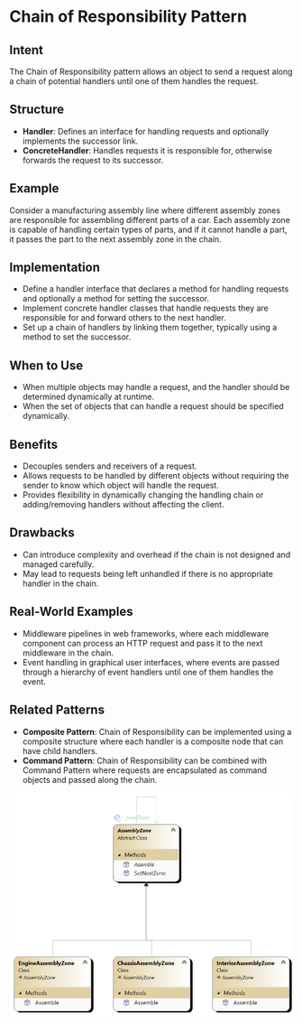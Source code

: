 # Chain of Responsibility Pattern

## Intent
The Chain of Responsibility pattern allows an object to send a request along a chain of potential handlers until one of them handles the request.

## Structure
- **Handler**: Defines an interface for handling requests and optionally implements the successor link.
- **ConcreteHandler**: Handles requests it is responsible for, otherwise forwards the request to its successor.

## Example
Consider a manufacturing assembly line where different assembly zones are responsible for assembling different parts of a car. Each assembly zone is capable of handling certain types of parts, and if it cannot handle a part, it passes the part to the next assembly zone in the chain.

## Implementation
- Define a handler interface that declares a method for handling requests and optionally a method for setting the successor.
- Implement concrete handler classes that handle requests they are responsible for and forward others to the next handler.
- Set up a chain of handlers by linking them together, typically using a method to set the successor.

## When to Use
- When multiple objects may handle a request, and the handler should be determined dynamically at runtime.
- When the set of objects that can handle a request should be specified dynamically.

## Benefits
- Decouples senders and receivers of a request.
- Allows requests to be handled by different objects without requiring the sender to know which object will handle the request.
- Provides flexibility in dynamically changing the handling chain or adding/removing handlers without affecting the client.

## Drawbacks
- Can introduce complexity and overhead if the chain is not designed and managed carefully.
- May lead to requests being left unhandled if there is no appropriate handler in the chain.

## Real-World Examples
- Middleware pipelines in web frameworks, where each middleware component can process an HTTP request and pass it to the next middleware in the chain.
- Event handling in graphical user interfaces, where events are passed through a hierarchy of event handlers until one of them handles the event.

## Related Patterns
- **Composite Pattern**: Chain of Responsibility can be implemented using a composite structure where each handler is a composite node that can have child handlers.
- **Command Pattern**: Chain of Responsibility can be combined with Command Pattern where requests are encapsulated as command objects and passed along the chain.

![Class diagram](ChainOfResponsibility.png)
